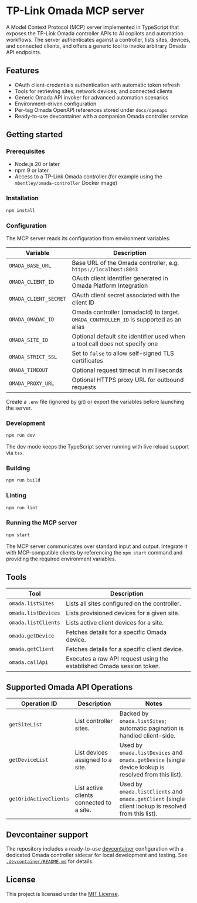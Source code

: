 # TP-Link Omada MCP server

A Model Context Protocol (MCP) server implemented in TypeScript that exposes the TP-Link Omada controller APIs to AI copilots and automation workflows. The server authenticates against a controller, lists sites, devices, and connected clients, and offers a generic tool to invoke arbitrary Omada API endpoints.

## Features

- OAuth client-credentials authentication with automatic token refresh
- Tools for retrieving sites, network devices, and connected clients
- Generic Omada API invoker for advanced automation scenarios
- Environment-driven configuration
- Per-tag Omada OpenAPI references stored under `docs/openapi`
- Ready-to-use devcontainer with a companion Omada controller service

## Getting started

### Prerequisites

- Node.js 20 or later
- npm 9 or later
- Access to a TP-Link Omada controller (for example using the `mbentley/omada-controller` Docker image)

### Installation

```bash
npm install
```

### Configuration

The MCP server reads its configuration from environment variables:

| Variable | Description |
| --- | --- |
| `OMADA_BASE_URL` | Base URL of the Omada controller, e.g. `https://localhost:8043` |
| `OMADA_CLIENT_ID` | OAuth client identifier generated in Omada Platform Integration |
| `OMADA_CLIENT_SECRET` | OAuth client secret associated with the client ID |
| `OMADA_OMADAC_ID` | Omada controller (omadacId) to target. `OMADA_CONTROLLER_ID` is supported as an alias |
| `OMADA_SITE_ID` | Optional default site identifier used when a tool call does not specify one |
| `OMADA_STRICT_SSL` | Set to `false` to allow self-signed TLS certificates |
| `OMADA_TIMEOUT` | Optional request timeout in milliseconds |
| `OMADA_PROXY_URL` | Optional HTTPS proxy URL for outbound requests |

Create a `.env` file (ignored by git) or export the variables before launching the server.

### Development

```bash
npm run dev
```

The dev mode keeps the TypeScript server running with live reload support via `tsx`.

### Building

```bash
npm run build
```

### Linting

```bash
npm run lint
```

### Running the MCP server

```bash
npm start
```

The MCP server communicates over standard input and output. Integrate it with MCP-compatible clients by referencing the `npm start` command and providing the required environment variables.

## Tools

| Tool | Description |
| --- | --- |
| `omada.listSites` | Lists all sites configured on the controller. |
| `omada.listDevices` | Lists provisioned devices for a given site. |
| `omada.listClients` | Lists active client devices for a site. |
| `omada.getDevice` | Fetches details for a specific Omada device. |
| `omada.getClient` | Fetches details for a specific client device. |
| `omada.callApi` | Executes a raw API request using the established Omada session token. |

## Supported Omada API Operations

| Operation ID | Description | Notes |
| --- | --- | --- |
| `getSiteList` | List controller sites. | Backed by `omada.listSites`; automatic pagination is handled client-side. |
| `getDeviceList` | List devices assigned to a site. | Used by `omada.listDevices` and `omada.getDevice` (single device lookup is resolved from this list). |
| `getGridActiveClients` | List active clients connected to a site. | Used by `omada.listClients` and `omada.getClient` (single client lookup is resolved from this list). |

## Devcontainer support

The repository includes a ready-to-use [devcontainer](https://containers.dev/) configuration with a dedicated Omada controller sidecar for local development and testing. See [`.devcontainer/README.md`](.devcontainer/README.md) for details.

## License

This project is licensed under the [MIT License](LICENSE).
